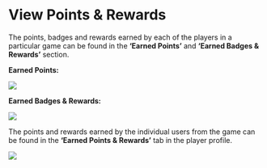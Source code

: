 # View Points & Rewards

The points, badges and rewards earned by each of the players in a particular game can be found in the **‘Earned Points’** and **‘Earned Badges & Rewards’** section.

**Earned Points:**

![](<../../.gitbook/assets/Earned points\_1.png>)

**Earned Badges & Rewards:**

![](<../../.gitbook/assets/Earned badges\_1.png>)



The points and rewards earned by the individual users from the game can be found in the **‘Earned Points & Rewards’** tab in the player profile.

![](<../../.gitbook/assets/Earned points\_2.png>)

